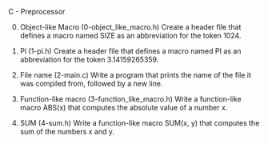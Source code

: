 C - Preprocessor

0. Object-like Macro (0-object_like_macro.h)
Create a header file that defines a macro named SIZE as an abbreviation for the token 1024.

1. Pi (1-pi.h)
Create a header file that defines a macro named PI as an abbreviation for the token 3.14159265359.

2. File name (2-main.c)
Write a program that prints the name of the file it was compiled from, followed by a new line.

3. Function-like macro (3-function_like_macro.h)
Write a function-like macro ABS(x) that computes the absolute value of a number x.

4. SUM (4-sum.h)
Write a function-like macro SUM(x, y) that computes the sum of the numbers x and y.
